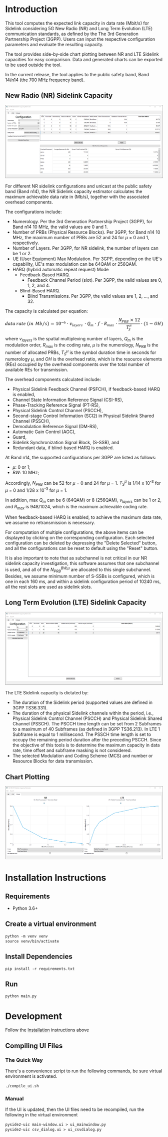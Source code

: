 # Introduction
This tool computes the expected link capacity in data rate (Mbit/s) for Sidelink considering 5G New Radio (NR) and Long Term Evolution (LTE) communication standards, as defined by the The 3rd Generation Partnership Project (3GPP). Users can input the respective configuration parameters and evaluate the resulting capacity.

The tool provides side-by-side chart plotting between NR and LTE Sidelink capacities for easy comparison. Data and generated charts can be exported to be used outside the tool.

In the current release, the tool applies to the public safety band, Band 14/n14 (the 700 MHz frequency band).

## New Radio (NR) Sidelink Capacity
![Application Screenshot NR](preview-screenshot-NR.png)

For different NR sidelink configurations and unicast at the public safety band (Band n14), the NR Sidelink capacity estimator calculates the maximum achievable data rate in (Mb/s), together with the associated overhead components. 

The configurations include:

- Numerology. Per the 3rd Generation Partnership Project (3GPP), for Band n14 10 MHz, the valid values are 0 and 1.
- Number of PRBs (Physical Resource Blocks). Per 3GPP, for Band n14 10 MHz, the maximum number of PRBs are 52 and 24 for *&mu;* = 0 and 1, respectively.
- Number of Layers. Per 3GPP, for NR sidelink, the number of layers can be 1 or 2.
- UE (User Equipment) Max Modulation. Per 3GPP, depending on the UE's capability, UE's max modulation can be 64QAM or 256QAM.
- HARQ (hybrid automatic repeat request) Mode
  - Feedback-Based HARQ.
    - Feedback Channel Period (slot). Per 3GPP, the valid values are 0, 1, 2, and 4.
  - Blind-Based HARQ.
    - Blind Transmissions. Per 3GPP, the valid values are 1, 2, ..., and 32.

The capacity is calculated per equation:

![NR capacity equation](capacity_eq.png)

where *v<sub>layers</sub>* is the spatial multiplexing number of layers, *Q<sub>m</sub>* is the modulation order, *R<sub>max</sub>* is the coding rate, *&mu;* is the numerology, *N<sub>PRB</sub>* is the number of allocated PRBs, *T<sub>S</sub><sup>&mu;</sup>* is the symbol duration time in seconds for numerology *&mu;*, and *OH* is the overhead ratio, which is the resource elements (REs) occupied by the overhead components over the total number of available REs for transmission.  

The overhead components calculated include: 

- Physical Sidelink Feedback Channel (PSFCH), if feedback-based HARQ is enabled,
- Channel State Information Reference Signal (CSI-RS),
- Phase-Tracking Reference Signal (PT-RS),
- Physical Sidelink Control Channel (PSCCH),
- Second-stage Control Information (SCI2) in Physical Sidelink Shared Channel (PSSCH),
- Demodulation Reference Signal (DM-RS),
- Automatic Gain Control (AGC),
- Guard,
- Sidelink Synchronization Signal Block, (S-SSB), and
- Redundant data, if blind-based HARQ is enabled.

At Band n14, the supported configurations per 3GPP are listed as follows:

- *&mu;*: 0 or 1;
- *BW*: 10 MHz;

Accordingly, *N<sub>PRB* can be 52 for *&mu;* = 0 and 24 for *&mu;* = 1. *T<sub>S</sub><sup>&mu;</sup>* is 1/14 x 10<sup>-3</sup> for *&mu;* = 0 and 1/28 x 10<sup>-3</sup> for *&mu;* = 1.

In addition, max *Q<sub>m</sub>* can be 6 (64QAM) or 8 (256QAM), *v<sub>layers</sub>* can be 1 or 2, and *R<sub>max</sub>* is 948/1024, which is the maximum achievable coding rate.

When feedback-based HARQ is enabled, to achieve the maximum data rate, we assume no retransmission is necessary.

For computation of multiple configurations, the above items can be displayed by clicking on the corresponding configuration. Each selected configuration can be deleted by depressing the "Delete Selected" button, and all the configurations can be reset to default using the "Reset" button. 

It is also important to note that as subchannel is not critical in our NR sidelink capacity investigation, this software assumes that one subchannel is used, and all of the *N<sub>PRB</sub><sup>BW,&mu;</sup>* are allocated to this single subchannel. Besides, we assume minimum number of S-SSBs is configured, which is one in each 160 ms, and within a sidelink configuration period of 10240 ms, all the rest slots are used as sidelink slots.

## Long Term Evolution (LTE) Sidelink Capacity
![Application Screenshot LTE](preview-screenshot-LTE.png)

The LTE Sidelink capacity is dictated by:
- The duration of the Sidelink period (supported values are defined in 3GPP TS36.331).
- The duration of the physical Sidelink channels within the period, i.e., Physical Sidelink Control Channel (PSCCH) and Physical Sidelink Shared Channel (PSSCH). The PSCCH time length can be set from 2 Subframes to a maximum of 40 Subframes (as defined in 3GPP TS36.213). In LTE 1 Subframe is equal to 1 millisecond. The PSSCH time length is set to occupy the remaining period duration after the preceding PSCCH. Since the objective of this tools is to determine the maximum capacity in data rate, time offset and subframe masking is not considered.
- The selected Modulation and Coding Scheme (MCS) and number or Resource Blocks for data transmission.

## Chart Plotting
![Application Screenshot LTE](preview-screenshot-charts.png)

# Installation Instructions

## Requirements

* Python 3.6+

## Create a virtual environment

```shell
python -m venv venv
source venv/bin/activate
```

## Install Dependencies

```shell
pip install -r requirements.txt
```

## Run

```shell
python main.py
```

# Development
Follow the [Installation](#installation) instructions above

## Compiling UI Files

### The Quick Way
There's a convenience script to run the following commands,
be sure virtual environment is activated.
```shell
./compile_ui.sh
```

### Manual

If the UI is updated, then the UI files need to be recompiled, run the
following in the virtual environment

```shell
pyside2-uic main-window.ui > ui_mainwindow.py
pyside2-uic csv_dialog.ui > ui_csvdialog.py
```
